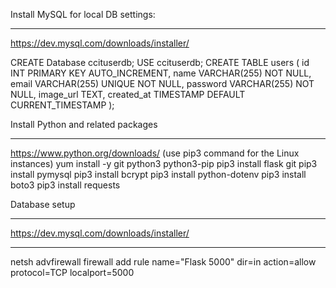 Install MySQL for local DB settings:
**********************************************
https://dev.mysql.com/downloads/installer/

CREATE Database ccituserdb;
USE ccituserdb;
CREATE TABLE users (
    id INT PRIMARY KEY AUTO_INCREMENT,
    name VARCHAR(255) NOT NULL,
    email VARCHAR(255) UNIQUE NOT NULL,
    password VARCHAR(255) NOT NULL,
    image_url TEXT,
    created_at TIMESTAMP DEFAULT CURRENT_TIMESTAMP
);

Install Python and related packages
*****************************************
https://www.python.org/downloads/
(use pip3 command for the Linux instances)
yum install -y git python3 python3-pip
pip3 install flask git
pip3 install pymysql
pip3 install bcrypt
pip3 install python-dotenv
pip3 install boto3
pip3 install requests

Database setup
********************************************
https://dev.mysql.com/downloads/installer/
********************************************


netsh advfirewall firewall add rule name="Flask 5000" dir=in action=allow protocol=TCP localport=5000
